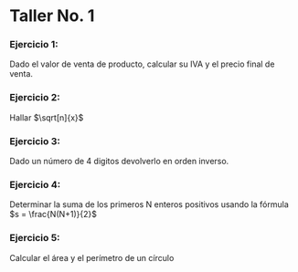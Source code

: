 # Taller No. 1

### Ejercicio 1:
Dado el valor de venta de producto, calcular su IVA y el precio final de venta.

### Ejercicio 2:
Hallar $\sqrt[n]{x}$

### Ejercicio 3:
Dado un número de 4 digitos devolverlo en orden inverso.

### Ejercicio 4:
Determinar la suma de los primeros N enteros positivos usando la fórmula $s = \frac{N(N+1)}{2}$

### Ejercicio 5:
Calcular el área y el perímetro de un círculo